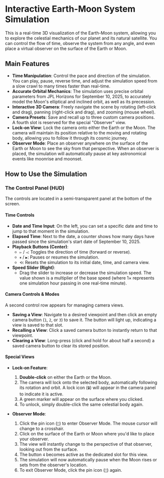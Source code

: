 # Interactive Earth-Moon System Simulation

This is a real-time 3D visualization of the Earth-Moon system, allowing you to explore the celestial mechanics of our planet and its natural satellite. You can control the flow of time, observe the system from any angle, and even place a virtual observer on the surface of the Earth or Moon.

## Main Features

*   **Time Manipulation**: Control the pace and direction of the simulation. You can play, pause, reverse time, and adjust the simulation speed from a slow crawl to many times faster than real-time.
*   **Accurate Orbital Mechanics**: The simulation uses precise orbital parameters from JPL Horizons for September 10, 2025, to accurately model the Moon's elliptical and inclined orbit, as well as its precession.
*   **Interactive 3D Camera**: Freely navigate the scene by rotating (left-click and drag), panning (right-click and drag), and zooming (mouse wheel).
*   **Camera Presets**: Save and recall up to three custom camera positions. A fourth slot is reserved for the special "Observer" view.
*   **Lock-on View**: Lock the camera onto either the Earth or the Moon. The camera will maintain its position relative to the moving and rotating body, allowing you to follow it through its cosmic journey.
*   **Observer Mode**: Place an observer anywhere on the surface of the Earth or Moon to see the sky from that perspective. When an observer is placed, the simulation will automatically pause at key astronomical events like moonrise and moonset.

## How to Use the Simulation

### The Control Panel (HUD)

The controls are located in a semi-transparent panel at the bottom of the screen.

#### **Time Controls**

*   **Date and Time Input**: On the left, you can set a specific date and time to jump to that moment in the simulation.
*   **Elapsed Time**: Next to the date, a counter shows how many days have passed since the simulation's start date of September 10, 2025.
*   **Playback Buttons (Center)**:
    *   `▻` / `◅`: Toggles the direction of time (forward or reverse).
    *   `⏸` / `▶`: Pauses or resumes the simulation.
    *   `⟲`: Resets the simulation to its initial date, time, and camera view.
*   **Speed Slider (Right)**:
    *   Drag the slider to increase or decrease the simulation speed. The value shown is a multiplier of the base speed (where 1× represents one simulation hour passing in one real-time minute).

#### **Camera Controls & Modes**

A second control row appears for managing camera views.

*   **Saving a View**: Navigate to a desired viewpoint and then click an empty camera button (`1`, `2`, or `3`) to save it. The button will light up, indicating a view is saved to that slot.
*   **Recalling a View**: Click a saved camera button to instantly return to that viewpoint.
*   **Clearing a View**: Long-press (click and hold for about half a second) a saved camera button to clear its stored position.

#### **Special Views**

*   **Lock-on Feature**:
    1.  **Double-click** on either the Earth or the Moon.
    2.  The camera will lock onto the selected body, automatically following its rotation and orbit. A lock icon (`🔒`) will appear in the camera panel to indicate it is active.
    3.  A green marker will appear on the surface where you clicked.
    4.  To unlock, simply double-click the same celestial body again.

*   **Observer Mode**:
    1.  Click the pin icon (`📍`) to enter Observer Mode. The mouse cursor will change to a crosshair.
    2.  Click on the surface of the Earth or Moon where you'd like to place your observer.
    3.  The view will instantly change to the perspective of that observer, looking out from the surface.
    4.  The button `4` becomes active as the dedicated slot for this view.
    5.  The simulation will now automatically pause when the Moon rises or sets from the observer's location.
    6.  To exit Observer Mode, click the pin icon (`📍`) again.
